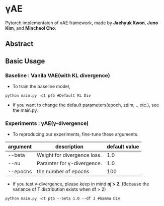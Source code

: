 # γAE

Pytorch implementaion of γAE framework, made by **Jaehyuk Kwon**, **Juno Kim**, and **Mincheol Cho**.

## Abstract


## Basic Usage

### Baseline : Vanila VAE(with KL divergence)

- To train the baseline model,

```
python main.py -dt ptb #Default KL Div
```

- If you want to change the default parameters(epoch, zdim, .. etc.), see the main.py.


### Experiments : γAE(γ-divergence)

- To reproducing our experiments, fine-tune these arguments.

|argument|description|default value|
|------|---|---|
|--beta|Weight for divergence loss. |1.0|
|--nu |Paramter for γ-divergence.|1.0|
|--epochs| the number of epochs| 100 |

- If you test γ-divergence, please keep in mind **nj > 2**. (Because the variance of T distribution exists when df > 2)

```
python main.py -dt ptb --beta 1.0 --df 3 #Gamma Div
```

